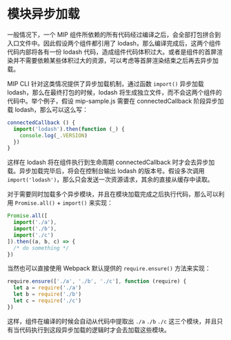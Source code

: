 # 模块异步加载

一般情况下，一个 MIP 组件所依赖的所有代码经过编译之后，会全部打包拼合到入口文件中。因此假设两个组件都引用了 lodash，那么编译完成后，这两个组件代码内部将各有一份 lodash 代码，造成组件代码体积过大。或者是组件的首屏渲染并不需要依赖某些体积过大的资源，可以考虑等首屏渲染结束之后再去异步加载。

MIP CLI 针对这类情况提供了异步加载机制，通过函数 `import()` 异步加载 lodash，那么在最终打包的时候，lodash 将生成独立文件，而不会这两个组件的代码中。举个例子，假设 mip-sample.js 需要在 connectedCallback 阶段异步加载 lodash，那么可以这么写：

```javascript
connectedCallback () {
  import('lodash').then(function (_) {
    console.log(_.VERSION)
  })
}
```

这样在 lodash 将在组件执行到生命周期 connectedCallback 时才会去异步加载。异步加载完毕后，将会在控制台输出 lodash 的版本号。假设多次调用`import('lodash')`，那么只会发送一次资源请求，其余的直接从缓存中读取。

对于需要同时加载多个异步模块，并且在模块加载完成之后执行代码，那么可以利用 `Promise.all()` + `import()` 来实现：

```js
Promise.all([
  import('./a'),
  import('./b'),
  import('./c')
]).then((a, b, c) => {
  /* do something */
})
```

当然也可以直接使用 Webpack 默认提供的 `require.ensure()` 方法来实现：

```js
require.ensure(['./a', './b', './c'], function (require) {
  let a = require('./a')
  let b = require('./b')
  let c = require('./c')
})
```

这样，组件在编译的时候会自动从代码中提取出 `./a` `./b` `./c` 这三个模块，并且只有当代码执行到这段异步加载的逻辑时才会去加载这些模块。

